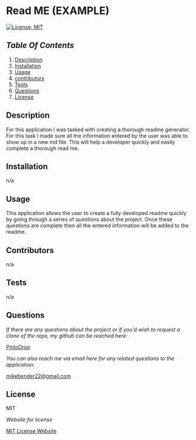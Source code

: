 # Read ME (EXAMPLE)
  
[![License: MIT](https://img.shields.io/badge/License-MIT-yellow.svg)](https://opensource.org/licenses/MIT)

## *Table Of Contents*

1. [Description](#description)  
2. [Installation](#installation)
3. [Usage](#usage)
4. [contributors](#contributors)
5. [Tests](#tests)
6. [Questions](#questions)
7. [License](#license)

## Description

For this application I was tasked with creating a thorough readme generator. For this task I made sure all the information entered by the user was able to show up in a new md file. This will help a developer quickly and easily complete a thorough read me. 

## Installation

n/a

## Usage

This application allows the user to create a fully developed readme quickly by going through a series of questions about the project. Once these questions are complete then all the entered information will be added to the readme. 

## Contributors

n/a

## Tests

n/a


## Questions

*If there are any questions about the project or if you'd wish to request a clone of the repo, my github can be reached here:*

[PintoDrop](https://github.com/PintoDrop)


*You can also reach me via email here for any related questions to the application:*

mikebender22@gmail.com

## License

MIT

*Website for license*

[MIT License Website](https://mit-license.org/)
